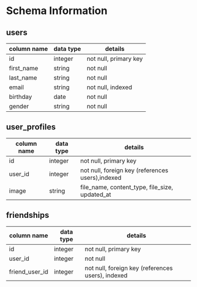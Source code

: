 # Schema Information

## users
column name | data type | details
------------|-----------|-----------------------
id          | integer   | not null, primary key
first_name  | string    | not null
last_name   | string    | not null
email       | string    | not null, indexed
birthday    | date      | not null
gender      | string    | not null

## user_profiles
column name | data type | details
------------|-----------|-----------------------
id          | integer   | not null, primary key
user_id     | integer   | not null, foreign key (references users),indexed
image       | string    | file_name, content_type, file_size, updated_at


## friendships
column name       | data type | details
------------------|-----------|-----------------------
id                | integer   | not null, primary key
user_id           | integer   | not null
friend_user_id    | integer   | not null, foreign key (references users), indexed
